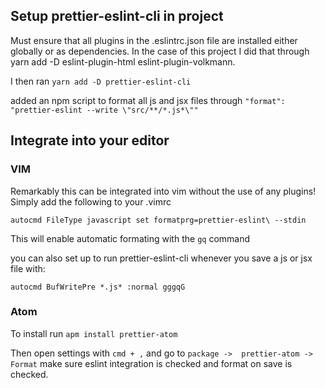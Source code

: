 ## Setup prettier-eslint-cli in project

Must ensure that all plugins in the .eslintrc.json file are installed either
globally or as dependencies. In the case of this project I did that through
yarn add -D eslint-plugin-html eslint-plugin-volkmann.

I then ran `yarn add -D prettier-eslint-cli`

added an npm script to format all js and jsx files through
`"format": "prettier-eslint --write \"src/**/*.js*\""`

## Integrate into your editor

### VIM
Remarkably this can be integrated into vim without the use of any plugins!
Simply add the following to your .vimrc

`autocmd FileType javascript set formatprg=prettier-eslint\ --stdin`

This will enable automatic formating with the `gq` command

you can also set up to run prettier-eslint-cli whenever you save a js or jsx
file with:

`autocmd BufWritePre *.js* :normal gggqG`


### Atom
To install run `apm install prettier-atom`

Then open settings with `cmd + ,` and go to `package ->  prettier-atom ->
Format` make sure eslint integration is checked and format on save is checked.


